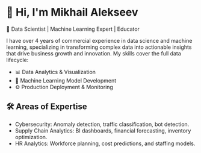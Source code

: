 # 👋 Hi, I'm Mikhail Alekseev
🚀 Data Scientist | Machine Learning Expert | Educator

I have over 4 years of commercial experience in data science and machine learning, specializing in transforming complex data into actionable insights that drive business growth and innovation. My skills cover the full data lifecycle:  

- 📊 Data Analytics & Visualization  
- 🤖 Machine Learning Model Development  
- ⚙️ Production Deployment & Monitoring  

## 🛠 Areas of Expertise  
- Cybersecurity: Anomaly detection, traffic classification, bot detection.  
- Supply Chain Analytics: BI dashboards, financial forecasting, inventory optimization.  
- HR Analytics: Workforce planning, cost predictions, and staffing models.
